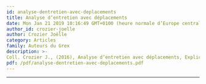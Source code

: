 ```yaml
---
id: analyse-dentretien-avec-deplacements
title: Analyse d’entretien avec déplacements
date: Mon Jan 21 2019 10:16:49 GMT+0100 (heure normale d’Europe centrale)
author_id: crozier-joelle
author: Crozier Joëlle
category: Articles
family: Auteurs du Grex
description: >-
Coll. Crozier J., (2016), Analyse d’entretien avec déplacements, Expliciter n° 111, p. 1-31 
pdf: /pdf/analyse-dentretien-avec-deplacements.pdf
---
```

---
